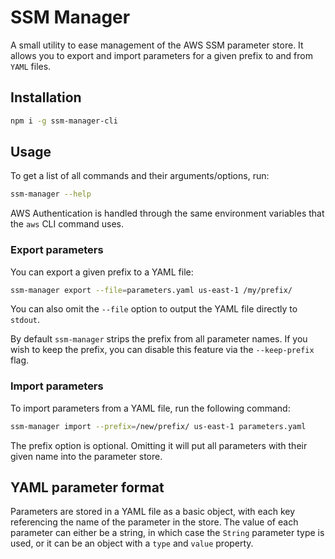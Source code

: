 # SSM Manager

A small utility to ease management of the AWS SSM parameter store. It allows you to export and import parameters
for a given prefix to and from `YAML` files.

## Installation

```bash
npm i -g ssm-manager-cli
```

## Usage

To get a list of all commands and their arguments/options, run:

```bash
ssm-manager --help
```

AWS Authentication is handled through the same environment variables that the `aws` CLI command uses. 

### Export parameters

You can export a given prefix to a YAML file:

```bash
ssm-manager export --file=parameters.yaml us-east-1 /my/prefix/
```

You can also omit the `--file` option to output the YAML file directly to `stdout`.

By default `ssm-manager` strips the prefix from all parameter names. If you wish to keep the prefix, you can disable
this feature via the `--keep-prefix` flag.

### Import parameters

To import parameters from a YAML file, run the following command:

```bash
ssm-manager import --prefix=/new/prefix/ us-east-1 parameters.yaml 
```

The prefix option is optional. Omitting it will put all parameters with their given name into the parameter store.

## YAML parameter format

Parameters are stored in a YAML file as a basic object, with each key referencing the name of the parameter in the
store. The value of each parameter can either be a string, in which case the `String` parameter type is used, or it
can be an object with a `type` and `value` property.
